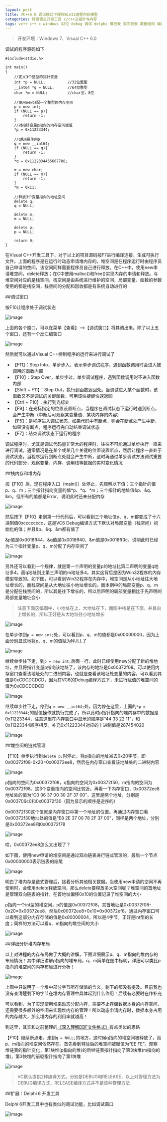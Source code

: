 ```yaml
---
layout: post
title: VC++6.0 调试模式下探究Win32进程内存模型
categories: 好资源之开发工具 c/c++之指针与内存 
tags: vc++ c++ c windows 32位 debug 调试 delphi 堆链表 双向链表 数据结构 编译 堆 栈
---
```


>开发环境：Windows 7、Visual C++ 6.0

调试的程序源码如下

```
#include<stdio.h>

int main()
{
	//定义3个整型的指针变量
	int *p = NULL;			//32位整型
	__int64 *q = NULL;		//64位整型
	char *m = NULL;			//char型，8位

	//使用new分配一个整型的内存空间
	p = new int;
	if (NULL == p){
		return -1;
	}
	//对指针变量p指向的内存空间赋值
	*p = 0x11223344;

	//q和m操作同p
	q = new __int64;
	if (NULL == q){
		return -1;
	}
	*q = 0x1122334455667788;

	m = new char;
	if (NULL == m){
		return -1;
	}
	*m = 0x11;

	//释放3个变量指向的地址空间
	delete q;
	q = NULL;

	delete m;
	m = NULL;
	
	delete p;
	p = NULL;

	return 0;
}
```

在Visual C++开发工具下，对于以上的项目源码按F7进行编译连接，生成可执行文件。上面的程序是在运行时动态申请堆内存的。堆空间是在程序运行时由程序员自己申请的空间，该空间同样需要程序员自己进行释放。在C++中，使用new申请堆空间，delete释放；在C中使用malloc()和free()实现内存的申请和释放。与堆空间对应的是栈空间，栈空间是由系统进行维护的空间，局部变量、函数的参数使用的都是栈空间，栈空间的分配和回收都是有系统自动进行的

##调试窗口

按F10让程序处于调试状态

![image](../media/image/2016-12-03/01.png)

上面的各个窗口，可以在菜单【查看】-->【调试窗口】将其调出来。除了以上五个窗口，还有一个反汇编窗口

![image](../media/image/2016-12-03/02.png)

然后就可以通过Visual C++控制程序的运行来进行调试了

* 【F11】：Step Into，单步步入，表示单步调试程序，遇到函数调用时会进入被调用的函数内部
* 【F10】：Step Over，单步步过，单步调试程序，遇到函数调用时不进入函数内部
* 【Shift + F11】：Step Out，执行到函数返回处。当调试进入某个函数时，该函数又不是调试的关键函数，可用该快捷键快速返回
* 【Ctrl + F10】：执行到光标处
* 【F9】：在光标指定的位置设置断点，当程序在调试状态下运行时遇到断点，会产生中断（中断后可观察某变量值、某块内存的内容）
* 【F5】：是程序进入调试状态，如果代码中有断点，则会在断点处产生中断，如果没有断点，程序运行完自动结束调试状态
* 【F7】：结束调试状态下运行的程序

调试程序时，尤其是调试代码量非常大的程序时，往往不可能通过单步执行一直来进行调试。通常情况是在某个或某几个关键的位置设置断点，然后让程序一直处于调试状态，当程序运行到断点处就会产生中断，这时再通过单步调试方法调试重要的代码部分，观察变量、内存、调用栈等数据的实时变化情况

##栈内存和堆内存

按【F10】后，现在程序入口（main()）处停止，先观察以下值：三个指针的值p、q、m；三个指针指向变量的值\*p、\*q、\*m；三个指针的地址值&p、&q、&m。但所有的值都是Error，说明此时还未分配内存

![image](../media/image/2016-12-03/03.png)

然后按下【F10】走到第一行代码后，可以看到三个地址值p、q、m都变成了十六进制值0xcccccccc，这是VC6 Debug编译方式下默认对局部变量（栈空间）初始化的值；并且&p、&q、&m都有值了

&p值是0x0018ff44、&q值是0x0018ff40、&m值是0x0018ff3c。说明此时已经为三个指针变量p、q、m分配了内存空间了

![image](../media/image/2016-12-03/04.png)

另外还可以看到一个规律，就是第一个声明的变量p的地址比第二声明的变量q地址多4，而q地址则比第三声明的m地址多4。其实这背后是因为Win32程序的内存模型导致的。如下图，可以看到Win32程序在内存中，堆空间是从小地址往大地址增长的，而栈空间是从大地址往小地址增长的。而本例中的局部变量p、q、m是分配在栈空间的，所以其是往下增长的，所以后声明的局部变量相比于先声明的局部变量地址会小

>注意下面这幅图中，小地址在上，大地址在下，而图中栈是在下面，并且向上增长的，所以正好是从大地址往小地址增长

![image](../media/image/2016-12-03/Win32EXE.png)

在单步停到`p = new int;`处，可以看到p、q、m的值都是0x00000000，因为上面分别显式地将p、q、m的值赋为NULL了

![image](../media/image/2016-12-03/05.png)

继续单步往下走，到`p = new int;`后面一行，此时已经使用new分配了新的堆地址，并且将指针变量p指向该地址了，该内存的地址是0x00372f08。可以使用内存窗口查看该地址处的二进制内容，也就是查看该地址处变量的内容，可以看到其值是0xCDCDCDCD，因为在VC6的Debug编译方式下，未进行赋值的堆空间的值为0xCDCDCDCD

![image](../media/image/2016-12-03/06.png)

继续单步往下走，停到`q = new __int64;`处，因为停在这里，上面的`*p = 0x11223344;`的赋值操作就执行完成了，所以此时p指针指向的堆内存中的数据是0x11223344，注意这里在内存窗口中显示的顺序是“44 33 22 11”，和0x11223344顺序相反。补充0x11223344对应的十进制值是287454020

![image](../media/image/2016-12-03/07.png)

##堆空间的链式管理

【F10】单步执行到`delete p;`时停止，将p指向的地址减去0x20字节，即0x00372f08-0x20=0x00372ee8，然后在内存窗口查看该地址处的二进制内容

![image](../media/image/2016-12-03/08.png)

p指向的空间为0x00372f08，q指向的空间为0x00372f50，m指向的空间为0x00372f98。这3个变量指向的空间比较近。再看一下内存窗口，0x00372ee8地址处的值为“C0 06 37 00 30 2F 37 00”，这里是两个地址，分别是0x003706c0和0x00372f30（因为显示的顺序是逆序的）

0x00372f30这个值就是内存窗口中第一个地址的位置。再通过内存窗口看0x00372f30地址处的值是“E8 2E 37 00 78 2F 37 00”，同样是两个地址，分别是0x00372ee8和0x00372f78

![image](../media/image/2016-12-03/09.png)

哎，0x00372ee8怎么又出现了？

如下图，使用new申请的堆空间是通过双向链表进行链式管理的，最后一个节点0x00000000表示链表的结尾

![image](../media/image/2016-12-03/new.png)

明白了堆内存是链式管理后，接着分析其他相关数据。当使用new申请的空间不再使用时，会使用delete释放空间，那么delete要释放多大空间呢？堆空间的首地址是管理双向链表的指针，在首地址偏移0x10的位置记录了堆空间的大小

p指向一个int型的堆空间，p的值是0x00372f08，其首地址是0x00372f08-0x20=0x00372ee8，然后0x00372ee8+0x10=0x00372ef8，通过内存窗口可以看到这部分内存存储的值是0x00000004，所以是4字节，正好是int型的长度；同样的方法可以看q、m指向的堆空间的大小

![image](../media/image/2016-12-03/10.png)

##详细分析堆内存布局

以上对进程的内存布局做了大概的讲解，下图详细展示p、q、m指向的堆内存的布局情况！其中详细讲解p指向的堆布局，q、m简单在图中标明，详细可以类比p指向的堆空间的内存布局进行分析！

![image](../media/image/2016-12-03/11.png)

上图中只说明了一个堆中部分字节所存储值的含义，剩下的都没有提及。目前我也没有查清楚剩下的字节在堆内存管理中具体起到什么作用！后续有必要时在作补充

可以看到，为了实现使用堆来动态分配内存，需要不止存储数据本身的内存空间，还需要很多额外的空间来实现堆内存的管理！所以动态申请内存时，数据本身占用的内存越大，那么堆内存的利用率就越高！

到这里，其实和之前整理的[《深入理解DBF文件格式》](http://www.xumenger.com/dbf-20160703/)有点类似的思路

【F10】继续断点走，走到`q = NULL;`的地方，这时候q指向的堆空间被释放了，而p、m指向的堆空间依然存在。首先看到释放后的堆空间被赋值为“EE FE”。观察堆链表的指针变化，第1块堆(p指向的堆)的后继链表指针指向了第3块堆(m指向的堆)，第3快堆的前驱指针指向了第1块堆

![image](../media/image/2016-12-03/12.png)

>VC默认提供2种编译方式，分别是DEBUG和RELEASE，以上对管理方法为DEBUG编译方式，RELEASE编译方式并不是该种管理方法

##扩展：Delphi 6 开发工具

Delphi 6开发工具中也有类似的调试功能，比如调试窗口

![image](../media/image/2016-12-03/delphi.png)
